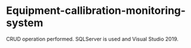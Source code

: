 # Equipment-callibration-monitoring-system
CRUD operation performed.
SQLServer is used and Visual Studio 2019. 
